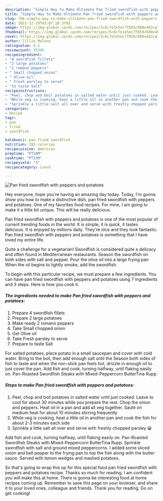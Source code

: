 ```yaml
---
description: "Simple Way to Make Ultimate Pan fried swordfish with peppers and potatoes"
title: "Simple Way to Make Ultimate Pan fried swordfish with peppers and potatoes"
slug: 766-simple-way-to-make-ultimate-pan-fried-swordfish-with-peppers-and-potatoes
date: 2021-12-29T03:07:10.379Z
image: https://img-global.cpcdn.com/recipes/5c6c7e1e5ec7f859/680x482cq70/pan-fried-swordfish-with-peppers-and-potatoes-recipe-main-photo.jpg
thumbnail: https://img-global.cpcdn.com/recipes/5c6c7e1e5ec7f859/680x482cq70/pan-fried-swordfish-with-peppers-and-potatoes-recipe-main-photo.jpg
cover: https://img-global.cpcdn.com/recipes/5c6c7e1e5ec7f859/680x482cq70/pan-fried-swordfish-with-peppers-and-potatoes-recipe-main-photo.jpg
author: Tillie Malone
ratingvalue: 4.1
reviewcount: 35345
recipeingredient:
- "4 swordfish fillets"
- "2 large potatoes"
- "2 romano peppers"
- " Small chopped onion"
- " Olive oil"
- " Fresh parsley to serve"
- "to taste Salt"
recipeinstructions:
- "Peel, chop and boil potatoes in salted water until just cooked. Leave to cool for about 30 minutes while you prepare the rest. Chop the onion and peppers. Heat oil in a pan and add all veg together. Sauté on medium heat for about 10 minutes stirring frequently"
- "While veg is cooking, heat a little oil in another pan and cook the fish for about 2-3 minutes each side"
- "Sprinkle a little salt all over and serve with freshly chopped parsley 😀"
categories:
- Recipe
tags:
- pan
- fried
- swordfish

katakunci: pan fried swordfish 
nutrition: 283 calories
recipecuisine: American
preptime: "PT18M"
cooktime: "PT33M"
recipeyield: "3"
recipecategory: Lunch

---
```



![Pan fried swordfish with peppers and potatoes](https://img-global.cpcdn.com/recipes/5c6c7e1e5ec7f859/680x482cq70/pan-fried-swordfish-with-peppers-and-potatoes-recipe-main-photo.jpg)

Hey everyone, hope you're having an amazing day today. Today, I'm gonna show you how to make a distinctive dish, pan fried swordfish with peppers and potatoes. One of my favorites food recipes. For mine, I am going to make it a little bit unique. This will be really delicious.

Pan fried swordfish with peppers and potatoes is one of the most popular of current trending foods in the world. It is simple, it is quick, it tastes delicious. It is enjoyed by millions daily. They're nice and they look fantastic. Pan fried swordfish with peppers and potatoes is something that I have loved my entire life.

Quite a challenge for a vegetarian! Swordfish is considered quite a delicacy and often found in Mediterranean restaurants. Season the swordfish on both sides with salt and pepper. Pour the olive oil into a large frying pan When the oil begins to lightly smoke, add the swordfish.


To begin with this particular recipe, we must prepare a few ingredients. You can have pan fried swordfish with peppers and potatoes using 7 ingredients and 3 steps. Here is how you cook it.

<!--inarticleads1-->

##### The ingredients needed to make Pan fried swordfish with peppers and potatoes:

1. Prepare 4 swordfish fillets
1. Prepare 2 large potatoes
1. Make ready 2 romano peppers
1. Take  Small chopped onion
1. Get  Olive oil
1. Take  Fresh parsley to serve
1. Prepare to taste Salt


For salted potatoes, place potato in a small saucepan and cover with cold water. Bring to the boil, then add enough salt until the Season both sides of fish to taste and when the non-stick pan feels hot, drizzle in enough oil to just cover the pan. Add fish and cook, turning halfway, until flaking easily on. Pan-Roasted Swordfish Steaks with Mixed-Peppercorn ButterTina Rupp. 

<!--inarticleads2-->

##### Steps to make Pan fried swordfish with peppers and potatoes:

1. Peel, chop and boil potatoes in salted water until just cooked. Leave to cool for about 30 minutes while you prepare the rest. Chop the onion and peppers. Heat oil in a pan and add all veg together. Sauté on medium heat for about 10 minutes stirring frequently
1. While veg is cooking, heat a little oil in another pan and cook the fish for about 2-3 minutes each side
1. Sprinkle a little salt all over and serve with freshly chopped parsley 😀


Add fish and cook, turning halfway, until flaking easily on. Pan-Roasted Swordfish Steaks with Mixed-Peppercorn ButterTina Rupp. Sprinkle swordfish with salt and ground mixed peppercorns. I added some sliced onion and bell pepper to the frying pan to top the fish along with the butter sauce. Served with lemon wedges and mashed potatoes. 

So that's going to wrap this up for this special food pan fried swordfish with peppers and potatoes recipe. Thanks so much for reading. I am confident you will make this at home. There is gonna be interesting food at home recipes coming up. Remember to save this page on your browser, and share it to your loved ones, colleague and friends. Thank you for reading. Go on get cooking!
